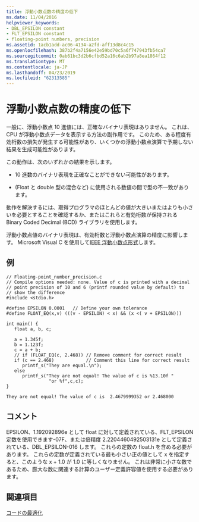 ```yaml
---
title: 浮動小数点数の精度の低下
ms.date: 11/04/2016
helpviewer_keywords:
- DBL_EPSILON constant
- FLT_EPSILON constant
- floating-point numbers, precision
ms.assetid: 1acb1add-ac06-4134-a2fd-aff13d8c4c15
ms.openlocfilehash: 387b2f4a7156e42e59bd70c5a6f747943fb54ca7
ms.sourcegitcommit: 0ab61bc3d2b6cfbd52a16c6ab2b97a8ea1864f12
ms.translationtype: MT
ms.contentlocale: ja-JP
ms.lasthandoff: 04/23/2019
ms.locfileid: "62313585"
---
```

# <a name="why-floating-point-numbers-may-lose-precision"></a>浮動小数点数の精度の低下

一般に、浮動小数点 10 進値には、正確なバイナリ表現はありません。 これは、CPU が浮動小数点データを表示する方法の副作用です。 このため、ある程度有効桁数の損失が発生する可能性があり、いくつかの浮動小数点演算で予期しない結果を生成可能性があります。

この動作は、次のいずれかの結果を示します。

- 10 進数のバイナリ表現を正確なことができない可能性があります。

- (Float と double 型の混合など) に使用される数値の間で型の不一致があります。

動作を解決するには、取得プログラマのほとんどの値が大きいまたはよりも小さいを必要とすることを確認するか、またはこれらと有効桁数が保持される Binary Coded Decimal (BCD) ライブラリを使用します。

浮動小数点値のバイナリ表現は、有効桁数と浮動小数点演算の精度に影響します。 Microsoft Visual C を使用して[IEEE 浮動小数点形式](ieee-floating-point-representation.md)します。

## <a name="example"></a>例

```
// Floating-point_number_precision.c
// Compile options needed: none. Value of c is printed with a decimal
// point precision of 10 and 6 (printf rounded value by default) to
// show the difference
#include <stdio.h>

#define EPSILON 0.0001   // Define your own tolerance
#define FLOAT_EQ(x,v) (((v - EPSILON) < x) && (x <( v + EPSILON)))

int main() {
   float a, b, c;

   a = 1.345f;
   b = 1.123f;
   c = a + b;
   // if (FLOAT_EQ(c, 2.468)) // Remove comment for correct result
   if (c == 2.468)            // Comment this line for correct result
      printf_s("They are equal.\n");
   else
      printf_s("They are not equal! The value of c is %13.10f "
                "or %f",c,c);
}
```

```Output
They are not equal! The value of c is  2.4679999352 or 2.468000
```

## <a name="comments"></a>コメント

EPSILON、1.192092896e として float に対して定義されている、FLT_EPSILON 定数を使用できます-07F、または倍精度 2.2204460492503131e として定義されている、DBL_EPSILON-016 します。 これらの定数の float.h を含める必要があります。 これらの定数が定義されている最も小さい正の値として x を指定すると、このような x + 1.0 が 1.0 に等しくなりません。 これは非常に小さな数であるため、膨大な数に関連する計算のユーザー定義許容値を使用する必要があります。

## <a name="see-also"></a>関連項目

[コードの最適化](optimizing-your-code.md)
